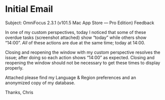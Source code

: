 # Initial Email

Subject: OmniFocus 2.3.1 (v101.5 Mac App Store — Pro Edition) Feedback

In one of my custom perspectives, today I noticed that some of these overdue tasks (screenshot attached) show “today” while others show “14:00”. *All* of these actions are due at the same time; today at 14:00.

Closing and reopening the window with my custom perspective resolves the issue; after doing so each action shows “14:00” as expected. Closing and reopening the window should not be necessary to get these times to display properly.

Attached please find my Language & Region preferences and an anonymized copy of my database.

Thanks,
Chris
